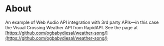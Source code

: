 # About
An example of Web Audio API integration with 3rd party APIs—in this case the Visual Crossing Weather API from RapidAPI. See the page at [https://github.com/ogbabydiesal/weather-song/](https://github.com/ogbabydiesal/weather-song/)
